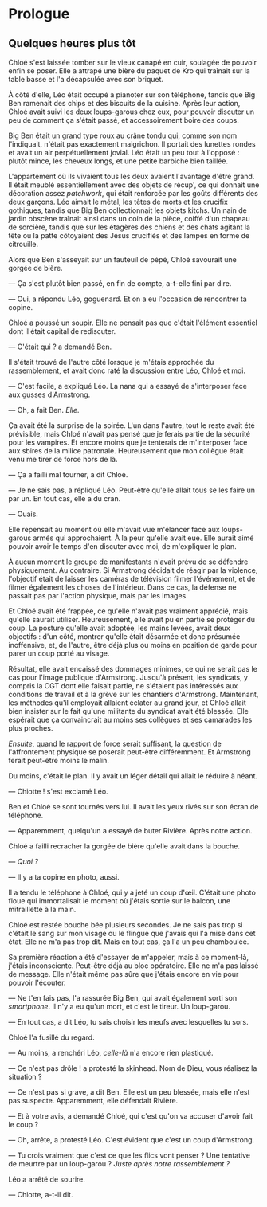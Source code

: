 Prologue
=========

Quelques heures plus tôt
------------------------------

Chloé s'est laissée tomber sur le vieux canapé en cuir, soulagée de
pouvoir enfin se poser. Elle a attrapé une bière du paquet de Kro qui
traînait sur la table basse et l'a décapsulée avec son briquet. 

À côté d'elle, Léo était occupé à pianoter sur son téléphone,
tandis que Big Ben ramenait des chips et des biscuits de la
cuisine. Après leur action, Chloé avait suivi les deux loups-garous
chez eux, pour pouvoir discuter un peu de comment ça s'était passé, et
accessoirement boire des coups. 

Big Ben était un grand type roux au crâne tondu qui, comme son nom
l'indiquait, n'était pas exactement maigrichon. Il portait des
lunettes rondes et avait un air perpétuellement jovial. Léo était un
peu tout à l'opposé : plutôt mince, les cheveux longs, et une petite
barbiche bien taillée. 

L'appartement où ils vivaient tous les deux avaient l'avantage d'être
grand. Il était meublé essentiellement avec des objets de récup', ce
qui donnait une décoration assez *patchwork*, qui était renforcée par
les goûts différents des deux garçons. Léo aimait le métal, les têtes
de morts et les crucifix gothiques, tandis que Big Ben collectionnait
les objets kitchs. Un nain de jardin obscène traînait ainsi dans un
coin de la pièce, coiffé d'un chapeau de sorcière, tandis que sur
les étagères des chiens et des chats agitant la tête ou la patte
côtoyaient des Jésus crucifiés et des lampes en forme de citrouille. 


Alors que Ben s'asseyait sur un fauteuil de pépé, Chloé savourait une
gorgée de bière. 

— Ça s'est plutôt bien passé, en fin de compte, a-t-elle fini par
dire. 

— Oui, a répondu Léo, goguenard. Et on a eu l'occasion de rencontrer ta
copine. 

Chloé a poussé un soupir. Elle ne pensait pas que c'était l'élément
essentiel dont il était capital de rediscuter.

— C'était qui ? a demandé Ben.

Il s'était trouvé de l'autre côté lorsque je m'étais approchée du
rassemblement, et avait donc raté la discussion entre Léo, Chloé et moi.

— C'est facile, a expliqué Léo. La nana qui a essayé de s'interposer face
aux gusses d'Armstrong.

— Oh, a fait Ben. *Elle*.

Ça avait été la surprise de la soirée. L'un dans l'autre, tout le
reste avait été prévisible, mais Chloé n'avait pas pensé que je
ferais partie de la sécurité pour les vampires. Et encore moins
que je tenterais de m'interposer face aux sbires de la milice
patronale. Heureusement que mon collègue était venu me tirer de force
hors de là.

— Ça a failli mal tourner, a dit Chloé. 

— Je ne sais pas, a répliqué Léo. Peut-être qu'elle allait tous se
les faire un par un. En tout cas, elle a du cran. 

— Ouais.

Elle repensait au moment où elle m'avait vue m'élancer face aux
loups-garous armés qui approchaient. À la peur qu'elle avait eue. Elle
aurait aimé pouvoir avoir le temps d'en discuter avec moi, de
m'expliquer le plan. 

À aucun moment le groupe de manifestants n'avait prévu de se défendre
physiquement. Au contraire. Si Armstrong décidait de réagir par la
violence, l'objectif était de laisser les caméras de télévision filmer
l'événement, et de filmer également les choses de l'intérieur. Dans ce
cas, la défense ne passait pas par l'action physique, mais par les
images. 

Et Chloé avait été frappée, ce qu'elle n'avait pas vraiment apprécié,
mais qu'elle saurait utiliser. Heureusement, elle avait pu en partie
se protéger du coup. La posture qu'elle avait adoptée, les mains
levées, avait deux objectifs : d'un côté, montrer qu'elle était
désarmée et donc présumée inoffensive, et, de l'autre, être déjà plus
ou moins en position de garde pour parer un coup porté au
visage.

Résultat, elle avait encaissé des dommages minimes, ce qui ne serait
pas le cas pour l'image publique d'Armstrong. Jusqu'à présent, les
syndicats, y compris la CGT dont elle faisait partie, ne s'étaient pas
intéressés aux conditions de travail et à la grève sur les chantiers
d'Armstrong. Maintenant, les méthodes qu'il employait allaient éclater
au grand jour, et Chloé allait bien insister sur le fait qu'une
militante du syndicat avait été blessée. Elle espérait que ça
convaincrait au moins ses collègues et ses camarades les plus
proches. 

*Ensuite*, quand le rapport de force serait suffisant, la question de
l'affrontement physique se poserait peut-être différemment. Et Armstrong
ferait peut-être moins le malin. 

Du moins, c'était le plan. Il y avait un léger détail qui allait le
réduire à néant.

— Chiotte ! s'est exclamé Léo.

Ben et Chloé se sont tournés vers lui. Il avait les yeux rivés sur son
écran de téléphone. 

— Apparemment, quelqu'un a essayé de buter Rivière. Après notre action. 


Chloé a failli recracher la gorgée de bière qu'elle avait dans la
bouche. 

— *Quoi ?*

— Il y a ta copine en photo, aussi. 

Il a tendu le téléphone à Chloé, qui y a jeté un coup d'œil. C'était
une photo floue qui immortalisait le moment où j'étais sortie sur le
balcon, une mitraillette à la main. 

Chloé est restée bouche bée plusieurs secondes. Je ne sais pas trop si
c'était le sang sur mon visage ou le flingue que j'avais qui l'a mise
dans cet état. Elle ne m'a pas trop dit. Mais en tout cas, ça l'a un
peu chamboulée. 

Sa première réaction a été d'essayer de m'appeler, mais à ce moment-là, j'étais inconsciente. Peut-être déjà au bloc opératoire. Elle ne
m'a pas laissé de message. Elle n'était même pas sûre que j'étais
	encore en vie pour pouvoir l'écouter. 

— Ne t'en fais pas, l'a rassurée Big Ben, qui avait également sorti
son *smartphone*. Il n'y a eu qu'un mort, et c'est le tireur. Un
loup-garou. 

— En tout cas, a dit Léo, tu sais choisir les meufs avec lesquelles tu
sors. 

Chloé l'a fusillé du regard.

— Au moins, a renchéri Léo, *celle-là* n'a encore rien plastiqué. 

— Ce n'est pas drôle ! a protesté la skinhead. Nom de Dieu, vous
réalisez la situation ? 

— Ce n'est pas si grave, a dit Ben. Elle est un peu blessée, mais
elle n'est pas suspecte. Apparemment, elle défendait Rivière. 

— Et à votre avis, a demandé Chloé, qui c'est qu'on va accuser d'avoir
fait le coup ?

— Oh, arrête, a protesté Léo. C'est évident que c'est un coup
d'Armstrong.

— Tu crois vraiment que c'est ce que les flics vont penser ? Une
tentative de meurtre par un loup-garou ? *Juste
après notre rassemblement ?*

Léo a arrêté de sourire.

— Chiotte, a-t-il dit.


